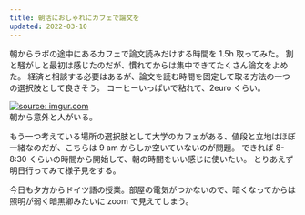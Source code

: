 ```yaml
---
title: 朝活におしゃれにカフェで論文を
updated: 2022-03-10
---
```


朝からラボの途中にあるカフェで論文読みだけする時間を 1.5h 取ってみた。
割と騒がしと最初は感じたのだが、慣れてからは集中できてたくさん論文をよめた。
経済と相談する必要はあるが、論文を読む時間を固定して取る方法の一つの選択肢として良さそう。
コーヒーいっぱいで粘れて、2euro くらい。

<a href="https://imgur.com/momTBbi"><img src="https://i.imgur.com/momTBbi.png" title="source: imgur.com" /></a>  
朝から意外と人がいる。

もう一つ考えている場所の選択肢として大学のカフェがある、値段と立地はほぼ一緒なのだが、こちらは 9 am からしか空いていないのが問題。
できれば 8-8:30 くらいの時間から開始して、朝の時間をいい感じに使いたい。
とりあえず明日行ってみて様子見をする。

今日も夕方からドイツ語の授業。部屋の電気がつかないので、暗くなってからは照明が弱く暗黒卿みたいに zoom で見えてしまう。
